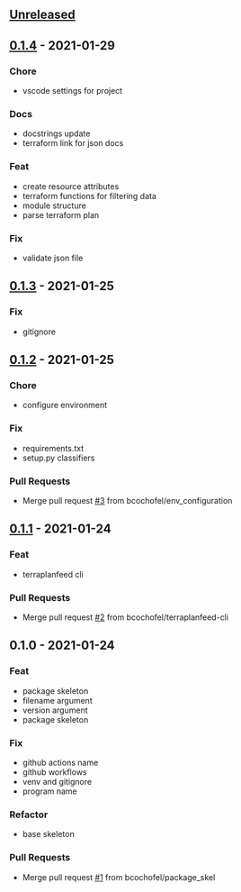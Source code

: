 
<a name="unreleased"></a>
## [Unreleased]


<a name="0.1.4"></a>
## [0.1.4] - 2021-01-29
### Chore
- vscode settings for project

### Docs
- docstrings update
- terraform link for json docs

### Feat
- create resource attributes
- terraform functions for filtering data
- module structure
- parse terraform plan

### Fix
- validate json file


<a name="0.1.3"></a>
## [0.1.3] - 2021-01-25
### Fix
- gitignore


<a name="0.1.2"></a>
## [0.1.2] - 2021-01-25
### Chore
- configure environment

### Fix
- requirements.txt
- setup.py classifiers

### Pull Requests
- Merge pull request [#3](https://github.com/bcochofel/terraplanfeed/issues/3) from bcochofel/env_configuration


<a name="0.1.1"></a>
## [0.1.1] - 2021-01-24
### Feat
- terraplanfeed cli

### Pull Requests
- Merge pull request [#2](https://github.com/bcochofel/terraplanfeed/issues/2) from bcochofel/terraplanfeed-cli


<a name="0.1.0"></a>
## 0.1.0 - 2021-01-24
### Feat
- package skeleton
- filename argument
- version argument
- package skeleton

### Fix
- github actions name
- github workflows
- venv and gitignore
- program name

### Refactor
- base skeleton

### Pull Requests
- Merge pull request [#1](https://github.com/bcochofel/terraplanfeed/issues/1) from bcochofel/package_skel


[Unreleased]: https://github.com/bcochofel/terraplanfeed/compare/0.1.4...HEAD
[0.1.4]: https://github.com/bcochofel/terraplanfeed/compare/0.1.3...0.1.4
[0.1.3]: https://github.com/bcochofel/terraplanfeed/compare/0.1.2...0.1.3
[0.1.2]: https://github.com/bcochofel/terraplanfeed/compare/0.1.1...0.1.2
[0.1.1]: https://github.com/bcochofel/terraplanfeed/compare/0.1.0...0.1.1
